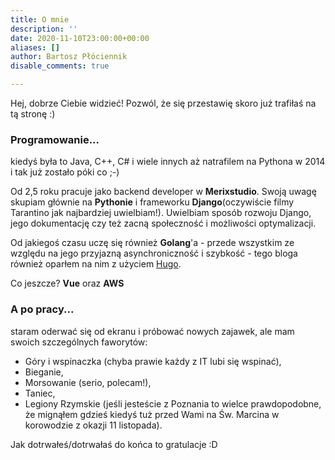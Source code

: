 ```yaml
---
title: O mnie
description: ''
date: 2020-11-10T23:00:00+00:00
aliases: []
author: Bartosz Płóciennik
disable_comments: true

---
```

Hej, dobrze Ciebie widzieć! Pozwól, że się przestawię skoro już trafiłaś na tą stronę :)

### Programowanie...

kiedyś była to Java, C++, C# i wiele innych aż natrafilem na Pythona w 2014 i tak już zostało póki co ;-)

Od 2,5 roku pracuje jako backend developer w **Merixstudio**. Swoją uwagę skupiam głównie na **Pythonie** i frameworku **Django**(oczywiście filmy Tarantino jak najbardziej uwielbiam!). Uwielbiam sposób rozwoju Django, jego dokumentację czy też zacną społeczność i możliwości optymalizacji.

Od jakiegoś czasu uczę się również **Golang**'a - przede wszystkim ze względu na jego przyjazną asynchroniczność i szybkość - tego bloga również oparłem na nim z użyciem [Hugo](https://gohugo.io/ "Hugo").

Co jeszcze? **Vue** oraz **AWS**

### A po pracy...

staram oderwać się od ekranu i próbować nowych zajawek, ale mam swoich szczególnych faworytów:

* Góry i wspinaczka (chyba prawie każdy z IT lubi się wspinać),
* Bieganie,
* Morsowanie (serio, polecam!),
* Taniec,
* Legiony Rzymskie (jeśli jesteście z Poznania to wielce prawdopodobne, że mignąłem gdzieś kiedyś tuż przed Wami na Św. Marcina w korowodzie z okazji 11 listopada).

Jak dotrwałeś/dotrwałaś do końca to gratulacje :D

